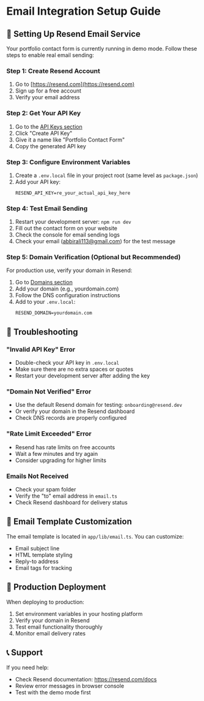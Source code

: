 # Email Integration Setup Guide

## 🚀 Setting Up Resend Email Service

Your portfolio contact form is currently running in demo mode. Follow these steps to enable real email sending:

### Step 1: Create Resend Account
1. Go to [https://resend.com](https://resend.com)
2. Sign up for a free account
3. Verify your email address

### Step 2: Get Your API Key
1. Go to the [API Keys section](https://resend.com/api-keys)
2. Click "Create API Key"
3. Give it a name like "Portfolio Contact Form"
4. Copy the generated API key

### Step 3: Configure Environment Variables
1. Create a `.env.local` file in your project root (same level as `package.json`)
2. Add your API key:
   ```
   RESEND_API_KEY=re_your_actual_api_key_here
   ```

### Step 4: Test Email Sending
1. Restart your development server: `npm run dev`
2. Fill out the contact form on your website
3. Check the console for email sending logs
4. Check your email (abbirali113@gmail.com) for the test message

### Step 5: Domain Verification (Optional but Recommended)
For production use, verify your domain in Resend:
1. Go to [Domains section](https://resend.com/domains)
2. Add your domain (e.g., yourdomain.com)
3. Follow the DNS configuration instructions
4. Add to your `.env.local`:
   ```
   RESEND_DOMAIN=yourdomain.com
   ```

## 🔧 Troubleshooting

### "Invalid API Key" Error
- Double-check your API key in `.env.local`
- Make sure there are no extra spaces or quotes
- Restart your development server after adding the key

### "Domain Not Verified" Error
- Use the default Resend domain for testing: `onboarding@resend.dev`
- Or verify your domain in the Resend dashboard
- Check DNS records are properly configured

### "Rate Limit Exceeded" Error
- Resend has rate limits on free accounts
- Wait a few minutes and try again
- Consider upgrading for higher limits

### Emails Not Received
- Check your spam folder
- Verify the "to" email address in `email.ts`
- Check Resend dashboard for delivery status

## 📧 Email Template Customization

The email template is located in `app/lib/email.ts`. You can customize:
- Email subject line
- HTML template styling
- Reply-to address
- Email tags for tracking

## 🚀 Production Deployment

When deploying to production:
1. Set environment variables in your hosting platform
2. Verify your domain in Resend
3. Test email functionality thoroughly
4. Monitor email delivery rates

## 📞 Support

If you need help:
- Check Resend documentation: https://resend.com/docs
- Review error messages in browser console
- Test with the demo mode first 